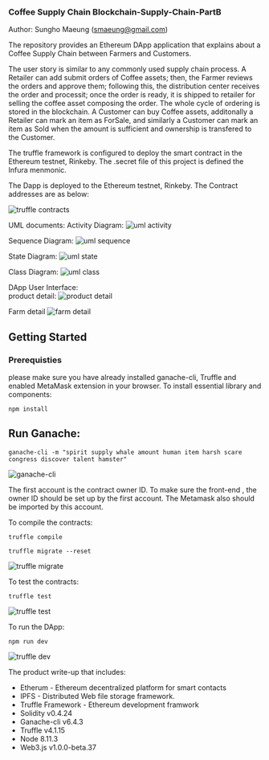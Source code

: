 ### Coffee Supply Chain Blockchain-Supply-Chain-PartB

Author: Sungho Maeung (smaeung@gmail.com)



The repository provides an Ethereum DApp application that explains about a Coffee Supply Chain between Farmers and Customers.

The user story is similar to any commonly used supply chain process. A Retailer can add submit orders of Coffee assets; then, the Farmer reviews the orders and approve them; following this, the distribution center receives the order and processit; once the order is ready, it is shipped to retailer for selling the coffee asset composing the order. The whole cycle of ordering is stored in the blockchain.  A Customer can buy Coffee assets, additonally a Retailer can mark an item as ForSale, and similarly a Customer can mark an item as Sold when the amount is sufficient and ownership is transfered to the Customer. 

The truffle framework is configured to deploy the smart contract in the Ethereum testnet, Rinkeby. The .secret file of this project is defined the Infura menmonic. 

The Dapp is deployed to the Ethereum testnet, Rinkeby. The Contract addresses are as below:

![truffle contracts](images/contracts.png)

UML documents:
Activity Diagram:
![uml activity](images/activity_diagram_coffee_supply_chain.png)

Sequence Diagram:
![uml sequence](images/sequence_diagram_coffee_supply_chain.png)

State Diagram:
![uml state](images/state_digram_coffee_supply_chain.png)

Class Diagram:
![uml class](images/data_model_coffee_supply_chain.png)


DApp User Interface:<br>
product detail:
![product detail](images/product_details.png)

Farm detail 
![farm detail](images/farm_detail.png)

## Getting Started
### Prerequisties
please make sure you have already installed ganache-cli, Truffle and enabled MetaMask extension in your browser. To install essential library and components:

```
npm install
```

## Run Ganache:
```
ganache-cli -m "spirit supply whale amount human item harsh scare congress discover talent hamster"
```
![ganache-cli](images/ganache_cli.png)

The first account is the contract owner ID. To make sure the front-end , the owner ID should be set up by the first account.  The Metamask also should be imported by this account.

To compile the contracts:

```
truffle compile
```
```
truffle migrate --reset
```
![truffle migrate](images/truffle_migrate.png)

To test the contracts:
```
truffle test
```
![truffle test](images/truffle_test.png)

To run the DApp:
```
npm run dev
```
![truffle dev](images/truffle_dev.png)

The product write-up that includes:
- Etherum - Ethereum decentralized platform for smart contacts
- IPFS - Distributed Web file storage framework.
- Truffle Framework - Ethereum development framwork
- Solidity v0.4.24
- Ganache-cli v6.4.3
- Truffle v4.1.15
- Node 8.11.3
- Web3.js v1.0.0-beta.37


